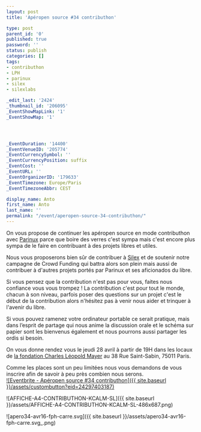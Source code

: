 ```yaml
---
layout: post
title: 'Apéropen source #34 contributhon'

type: post
parent_id: '0'
published: true
password: ''
status: publish
categories: []
tags:
- contributhon
- LPH
- parinux
- silex
- silexlabs

_edit_last: '2424'
_thumbnail_id: '206095'
_EventShowMapLink: '1'
_EventShowMap: '1'




_EventDuration: '14400'
_EventVenueID: '205774'
_EventCurrencySymbol: ''
_EventCurrencyPosition: suffix
_EventCost: ''
_EventURL: ''
_EventOrganizerID: '179633'
_EventTimezone: Europe/Paris
_EventTimezoneAbbr: CEST

display_name: Anto
first_name: Anto
last_name: ''
permalink: "/event/aperopen-source-34-contributhon/"
---
```


On vous propose de continuer les apéropen source en mode contributhon avec [Parinux](http://www.parinux.org/) parce que boire des verres c'est sympa mais c'est encore plus sympa de le faire en contribuant à des projets libres et utiles.

Nous vous proposerons bien sûr de contribuer à [Silex](https://www.silex.me/) et de soutenir notre campagne de Crowd Funding qui battra alors son plein mais aussi de contribuer à d'autres projets portés par Parinux et ses aficionados du libre.

Si vous pensez que la contribution n'est pas pour vous, faites nous confiance vous vous trompez ! La contribution c'est pour tout le monde, chacun à son niveau, parfois poser des questions sur un projet c'est le début de la contribution alors n'hésitez pas à venir nous aider et trinquer à l'avenir du libre.

Si vous pouvez ramenez votre ordinateur portable ce serait pratique, mais dans l’esprit de partage qui nous anime la discussion orale et le schéma sur papier sont les bienvenus également et nous pourrons aussi partager les ordis si besoin.

On vous donne rendez vous le jeudi 28 avril à partir de 19H dans les locaux de [la fondation Charles Léopold Mayer](http://www.fph.ch/) au 38 Rue Saint-Sabin, 75011 Paris.

Comme les places sont un peu limitées nous vous demandons de vous inscrire afin de savoir à peu près combien nous serons.  
[![Eventbrite - Apéropen source #34 contributhon]({{ site.baseurl }}/assets/custombutton?eid=24297403187)](http://www.eventbrite.fr/e/billets-aperopen-source-34-contributhon-24297403187?ref=ebtn)

![AFFICHE-A4-CONTRIBUTHON-KCALM-SL]({{ site.baseurl }}/assets/AFFICHE-A4-CONTRIBUTHON-KCALM-SL-486x687.png)

![apero34-avr16-fph-carre.svg]({{ site.baseurl }}/assets/apero34-avr16-fph-carre.svg_.png)